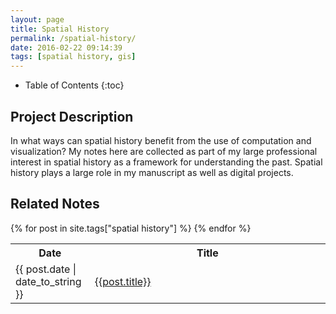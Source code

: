 ```yaml
---
layout: page
title: Spatial History
permalink: /spatial-history/
date: 2016-02-22 09:14:39
tags: [spatial history, gis]
---
```


* Table of Contents
{:toc}

## Project Description

In what ways can spatial history benefit from the use of computation and visualization? My notes here are collected as part of my large professional interest in spatial history as a framework for understanding the past. Spatial history plays a large role in my manuscript as well as digital projects.

## Related Notes

<table class="table-stripped">
    <tr>
      <th>Date</th>
      <th>Title</th>
    </tr>
    {% for post in site.tags["spatial history"] %}
    <tr>
      <td width="15%;">{{ post.date | date_to_string }}</td>
      <td width="70%;"><a href="{{ post.url | prepend: site.baseurl }}">{{post.title}}</a></td>
      </tr>
    {% endfor %}
  </table>
